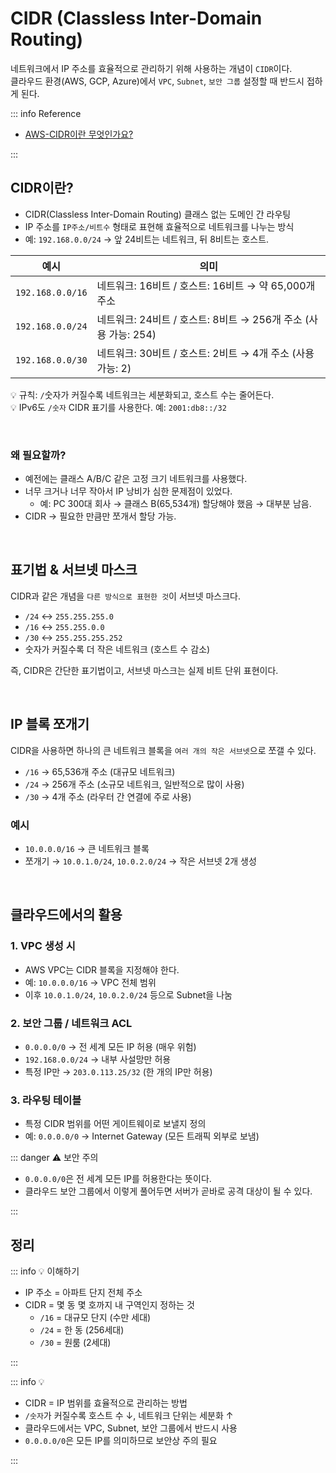 # CIDR (Classless Inter-Domain Routing)

네트워크에서 IP 주소를 효율적으로 관리하기 위해 사용하는 개념이 `CIDR`이다.  
클라우드 환경(AWS, GCP, Azure)에서 `VPC`, `Subnet`, `보안 그룹` 설정할 때 반드시 접하게 된다.

::: info Reference

- [AWS-CIDR이란 무엇인가요?](https://aws.amazon.com/ko/what-is/cidr/)

:::

## CIDR이란?

- CIDR(Classless Inter-Domain Routing) 클래스 없는 도메인 간 라우팅
- IP 주소를 `IP주소/비트수` 형태로 표현해 효율적으로 네트워크를 나누는 방식
- 예: `192.168.0.0/24` → 앞 24비트는 네트워크, 뒤 8비트는 호스트.

| 예시             | 의미                                                           |
| ---------------- | -------------------------------------------------------------- |
| `192.168.0.0/16` | 네트워크: 16비트 / 호스트: 16비트 → 약 65,000개 주소           |
| `192.168.0.0/24` | 네트워크: 24비트 / 호스트: 8비트 → 256개 주소 (사용 가능: 254) |
| `192.168.0.0/30` | 네트워크: 30비트 / 호스트: 2비트 → 4개 주소 (사용 가능: 2)     |

💡 규칙: `/`숫자가 커질수록 네트워크는 세분화되고, 호스트 수는 줄어든다.  
💡 IPv6도 `/숫자` CIDR 표기를 사용한다. 예: `2001:db8::/32`

<br>

### 왜 필요할까?

- 예전에는 클래스 A/B/C 같은 고정 크기 네트워크를 사용했다.
- 너무 크거나 너무 작아서 IP 낭비가 심한 문제점이 있었다.
  - 예: PC 300대 회사 → 클래스 B(65,534개) 할당해야 했음 → 대부분 남음.
- CIDR → 필요한 만큼만 쪼개서 할당 가능.

<br>

## 표기법 & 서브넷 마스크

CIDR과 같은 개념을 `다른 방식으로 표현한 것`이 서브넷 마스크다.

- `/24` ↔ `255.255.255.0`
- `/16` ↔ `255.255.0.0`
- `/30` ↔ `255.255.255.252`
- 숫자가 커질수록 더 작은 네트워크 (호스트 수 감소)

즉, CIDR은 간단한 표기법이고, 서브넷 마스크는 실제 비트 단위 표현이다.

<br>

## IP 블록 쪼개기

CIDR을 사용하면 하나의 큰 네트워크 블록을 `여러 개의 작은 서브넷`으로 쪼갤 수 있다.

- `/16` → 65,536개 주소 (대규모 네트워크)
- `/24` → 256개 주소 (소규모 네트워크, 일반적으로 많이 사용)
- `/30` → 4개 주소 (라우터 간 연결에 주로 사용)

### 예시

- `10.0.0.0/16` → 큰 네트워크 블록
- 쪼개기 → `10.0.1.0/24`, `10.0.2.0/24` → 작은 서브넷 2개 생성

<br>

## 클라우드에서의 활용

### 1. VPC 생성 시

- AWS VPC는 CIDR 블록을 지정해야 한다.
- 예: `10.0.0.0/16` → VPC 전체 범위
- 이후 `10.0.1.0/24`, `10.0.2.0/24` 등으로 Subnet을 나눔

### 2. 보안 그룹 / 네트워크 ACL

- `0.0.0.0/0` → 전 세계 모든 IP 허용 (매우 위험)
- `192.168.0.0/24` → 내부 사설망만 허용
- 특정 IP만 → `203.0.113.25/32` (한 개의 IP만 허용)

### 3. 라우팅 테이블

- 특정 CIDR 범위를 어떤 게이트웨이로 보낼지 정의
- 예: `0.0.0.0/0` → Internet Gateway (모든 트래픽 외부로 보냄)

::: danger ⚠️ 보안 주의

- `0.0.0.0/0`은 전 세계 모든 IP를 허용한다는 뜻이다.
- 클라우드 보안 그룹에서 이렇게 풀어두면 서버가 곧바로 공격 대상이 될 수 있다.

:::

## 정리

::: info 💡 이해하기

- IP 주소 = 아파트 단지 전체 주소
- CIDR = 몇 동 몇 호까지 내 구역인지 정하는 것
  - `/16` = 대규모 단지 (수만 세대)
  - `/24` = 한 동 (256세대)
  - `/30` = 원룸 (2세대)

:::

::: info 💡

- CIDR = IP 범위를 효율적으로 관리하는 방법
- `/숫자`가 커질수록 호스트 수 ↓, 네트워크 단위는 세분화 ↑
- 클라우드에서는 VPC, Subnet, 보안 그룹에서 반드시 사용
- `0.0.0.0/0`은 모든 IP를 의미하므로 보안상 주의 필요

:::
